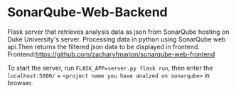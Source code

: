 # SonarQube-Web-Backend

Flask server that retrieves analysis data as json from SonarQube hosting on Duke University's server. Processing data in python using SonarQube web api.Then returns the filtered json data to be displayed in frontend. Frontend:https://github.com/zacharyfmarion/sonarqube-web-frontend

To start the server, run ```FLASK_APP=server.py flask run```, then enter the ```localhost:5000/``` + ```<project name you have analzed on sonarqube>``` in browser. 

